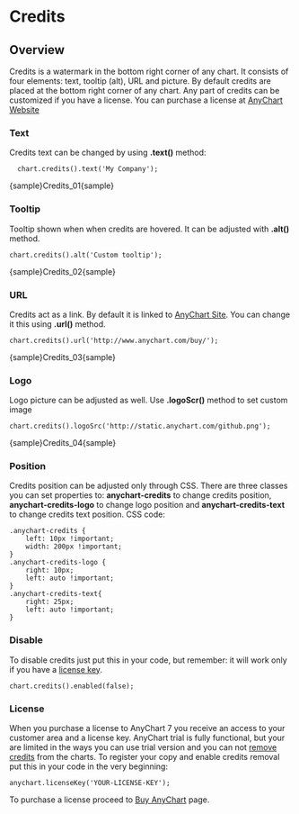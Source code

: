 # Credits

## Overview

Credits is a watermark in the bottom right corner of any chart. It consists of four elements: text, tooltip (alt), URL and picture. By default credits are placed at the bottom right corner of any chart. Any part of credits can be customized if you have a license. You can purchase a license at [AnyChart Website](https://www.anychart.com/buy/)

### Text

Сredits text can be changed by using **.text()** method: 

```
  chart.credits().text('My Company');
```
{sample}Credits\_01{sample}

### Tooltip

Tooltip shown when when credits are hovered. It can be adjusted with **.alt()** method.

```
chart.credits().alt('Custom tooltip');
```
{sample}Credits\_02{sample}

### URL

Credits act as a link. By default it is linked to [AnyChart Site](https://www.anychart.com/). You can change it this using **.url()** method.

```
chart.credits().url('http://www.anychart.com/buy/');
```
{sample}Credits\_03{sample}

### Logo
Logo picture can be adjusted as well. Use **.logoScr()** method to set custom image

```
chart.credits().logoSrc('http://static.anychart.com/github.png');
```

{sample}Credits\_04{sample}

### Position

Credits position can be adjusted only through CSS. There are three classes you can set properties to: **anychart-credits** to change credits position, **anychart-credits-logo** to change logo position and **anychart-credits-text** to change credits text position. CSS code:

```
.anychart-credits {
    left: 10px !important;
    width: 200px !important;
}
.anychart-credits-logo {
    right: 10px;
    left: auto !important;
}
.anychart-credits-text{
    right: 25px;
    left: auto !important;
}
```

### Disable

To disable credits just put this in your code, but remember: it will work only if you have a [license key](#license).
```
chart.credits().enabled(false);
```

### License

When you purchase a license to AnyChart 7 you receive an access to your customer area and a license key. AnyChart trial is fully functional, but your are limited in the ways you can use trial version and you can not [remove credits](#disable) from the charts. To register your copy and enable credits removal put this in your code in the very beginning:

```
anychart.licenseKey('YOUR-LICENSE-KEY');
```
To purchase a license proceed to [Buy AnyChart](https://www.anychart.com/buy/) page.
